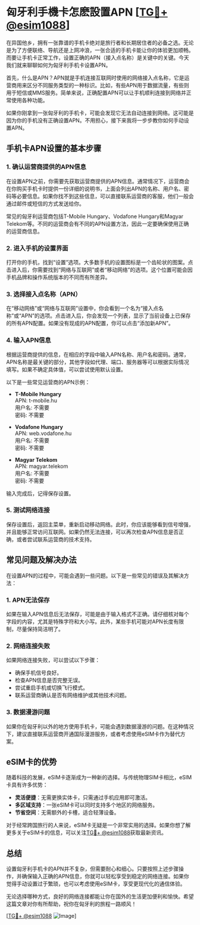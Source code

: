 # 匈牙利手機卡怎麽設置APN [[TG💪+ @esim1088](https://t.me/s/esim1088)]

在异国他乡，拥有一张靠谱的手机卡绝对是旅行者和长期居住者的必备之选。无论是为了方便联络、导航还是上网冲浪，一张合适的手机卡能让你的体验更加顺畅。而要让手机卡正常工作，设置正确的APN（接入点名称）是关键中的关键。今天我们就来聊聊如何为匈牙利手机卡设置APN。

首先，什么是APN？APN就是手机连接互联网时使用的网络接入点名称，它是运营商用来区分不同服务类型的一种标识。比如，有些APN用于数据流量，有些则用于短信或MMS服务。简单来说，正确配置APN可以让手机顺利连接到网络并正常使用各种功能。

如果你刚拿到一张匈牙利的手机卡，可能会发现它无法自动连接到网络。这可能是因为你的手机没有正确设置APN。不用担心，接下来我将一步步教你如何手动设置APN。

## 手机卡APN设置的基本步骤

### 1. 确认运营商提供的APN信息

在设置APN之前，你需要先获取运营商提供的APN信息。通常情况下，运营商会在你购买手机卡时提供一份详细的说明书，上面会列出APN的名称、用户名、密码等必要信息。如果你找不到这些信息，可以直接联系运营商的客服，他们一般会通过邮件或短信的方式发送给你。

常见的匈牙利运营商包括T-Mobile Hungary、Vodafone Hungary和Magyar Telekom等。不同的运营商会有不同的APN设置方法，因此一定要确保使用正确的运营商信息。

### 2. 进入手机的设置界面

打开你的手机，找到“设置”选项。大多数手机的设置图标是一个齿轮状的图案。点击进入后，你需要找到“网络与互联网”或者“移动网络”的选项。这个位置可能会因手机品牌和操作系统版本的不同而有所差异。

### 3. 选择接入点名称（APN）

在“移动网络”或“网络与互联网”设置中，你会看到一个名为“接入点名称”或“APN”的选项。点击进入后，你会发现一个列表，显示了当前设备上已保存的所有APN配置。如果没有现成的APN配置，你可以点击“添加新APN”。

### 4. 输入APN信息

根据运营商提供的信息，在相应的字段中输入APN名称、用户名和密码。通常，APN名称是最关键的部分，其他字段如代理、端口、服务器等可以根据实际情况填写。如果不确定具体值，可以尝试使用默认设置。

以下是一些常见运营商的APN示例：

- **T-Mobile Hungary**  
  APN: t-mobile.hu  
  用户名: 不需要  
  密码: 不需要  

- **Vodafone Hungary**  
  APN: web.vodafone.hu  
  用户名: 不需要  
  密码: 不需要  

- **Magyar Telekom**  
  APN: magyar.telekom  
  用户名: 不需要  
  密码: 不需要  

输入完成后，记得保存设置。

### 5. 测试网络连接

保存设置后，返回主菜单，重新启动移动网络。此时，你应该能够看到信号增强，并且能够正常访问互联网。如果仍然无法连接，可以再次检查APN信息是否正确，或者尝试联系运营商的技术支持。

## 常见问题及解决办法

在设置APN的过程中，可能会遇到一些问题。以下是一些常见的错误及其解决方法：

### 1. APN无法保存

如果在输入APN信息后无法保存，可能是由于输入格式不正确。请仔细核对每个字段的内容，尤其是特殊字符和大小写。此外，某些手机可能对APN长度有限制，尽量保持简洁明了。

### 2. 网络连接失败

如果网络连接失败，可以尝试以下步骤：
- 确保手机信号良好。
- 检查APN信息是否完整无误。
- 尝试重启手机或切换飞行模式。
- 联系运营商确认是否有网络维护或其他技术问题。

### 3. 数据漫游问题

如果你在匈牙利以外的地方使用手机卡，可能会遇到数据漫游的问题。在这种情况下，建议直接联系运营商开通国际漫游服务，或者考虑使用eSIM卡作为替代方案。

## eSIM卡的优势

随着科技的发展，eSIM卡逐渐成为一种新的选择。与传统物理SIM卡相比，eSIM卡具有许多优势：

- **灵活便捷**：无需更换实体卡，只需通过手机应用即可激活。
- **多区域支持**：一张eSIM卡可以同时支持多个地区的网络服务。
- **节省空间**：无需额外的卡槽，适合轻薄设备。

对于经常跨国旅行的人来说，eSIM卡无疑是一个非常实用的选择。如果你想了解更多关于eSIM卡的信息，可以关注[TG💪+ @esim1088](https://t.me/s/esim1088)获取最新资讯。

## 总结

设置匈牙利手机卡的APN并不复杂，但需要耐心和细心。只要按照上述步骤操作，并确保输入正确的APN信息，你就可以轻松享受到稳定的网络连接。如果你觉得手动设置过于繁琐，也可以考虑使用eSIM卡，享受更现代化的通信体验。

无论选择哪种方式，良好的网络连接都能让你在国外的生活更加便利和愉快。希望这篇文章对你有所帮助，祝你在匈牙利的旅程一路顺风！

[[TG💪+ @esim1088](https://t.me/s/esim1088) ![Image](https://i.postimg.cc/4NQfJmqS/Snipaste-2025-05-13-00-14-12.png)]